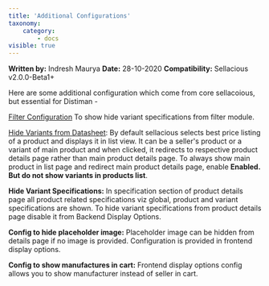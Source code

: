 ```yaml
---
title: 'Additional Configurations'
taxonomy:
    category:
        - docs
visible: true
---
```


**Written by:** Indresh Maurya
**Date:** 28-10-2020
**Compatibility:** Sellacious v2.0.0-Beta1+

Here are some additional configuration which come from core sellacoious, but essential for Distiman -

[Filter Configuration](https://www.sellacious.com/documentation-v2#/learn/frontend-product-filter/filter-configurations) To show hide variant specifications from filter module.

[Hide Variants from Datasheet](https://www.sellacious.com/learn/global-configurations/general-tab#multi-variants): By default sellacious selects best price listing of a product and displays it in list view. It can be a seller's product or a variant of main product and when clicked, it redirects to respective product details page rather than main product details page. To always show main product in list page and redirect main product details page, enable **Enabled. But do not show variants in products list**.

**Hide Variant Specifications:** In specification section of product details page all product related specifications  viz global, product and variant specifications are shown. To hide variant specifications from product details page disable it from Backend Display Options.

**Config to hide placeholder image:** Placeholder image can be hidden from details page if no image is provided. Configuration is provided in frontend display options.

**Config to show manufactures in cart:** Frontend display options config allows you to show manufacturer instead of seller in cart.